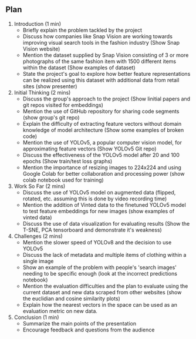 ## Plan
1. Introduction (1 min)
	- Briefly explain the problem tackled by the project
	- Discuss how companies like Snap Vision are working towards improving visual search tools in the fashion industry (Show Snap Vision website)
	-   Mention the dataset supplied by Snap Vision consisting of 3 or more photographs of the same fashion item with 1500 different items within the dataset (Show examples of dataset)
	-   State the project's goal to explore how better feature representations can be realized using this dataset with additional data from retail sites (show presenter)
2. Initial Thinking (2 mins)
	-   Discuss the group's approach to the project (Show linitial papers and git repos visited for embeddings)
	-   Mention the use of GitHub repository for sharing code segments (show group's git repo)
	-   Explain the difficulty of extracting feature vectors without domain knowledge of model architecture (Show some examples of broken code)
	-   Mention the use of YOLOv5, a popular computer vision model, for approximating feature vectors (Show YOLOv5 Git repo)
	-   Discuss the effectiveness of the YOLOv5 model after 20 and 100 epochs (Show train/test loss graphs)
	-   Mention the importance of resizing images to 224x224 and using Google Colab for better collaboration and processing power (show colab notebook used for training)
3. Work So Far (2 mins)
	-   Discuss the use of YOLOv5 model on augmented data (flipped, rotated, etc. assuming this is done by video recording time)
	-   Mention the addition of Vinted data to the finetuned YOLOv5 model to test feature embeddings for new images (show examples of vinted data)
	-   Discuss the use of data visualization for evaluating results (Show the T-SNE, PCA tensorboard and demonstrate it's weakness)
4. Challenges (2 mins)
	-   Mention the slower speed of YOLOv8 and the decision to use YOLOv5
	-   Discuss the lack of metadata and multiple items of clothing within a single image
	-   Show an example of the problem with people's 'search images' needing to be specific enough (look at the incorrect predictions notebook)
	-   Mention the evaluation difficulties and the plan to evaluate using the current dataset and new data scraped from other websites (show the euclidian and cosine similarity plots)
	- Explain how the nearest vectors in the space can be used as an evaluation metric on new data.
1. Conclusion (1 min)
	-   Summarize the main points of the presentation
	-   Encourage feedback and questions from the audience